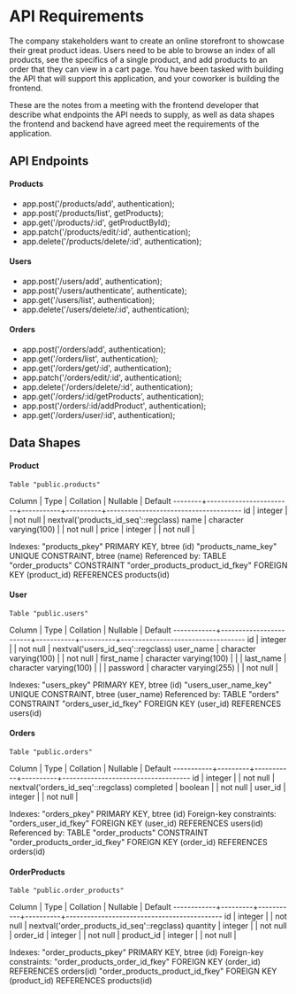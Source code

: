 # API Requirements
The company stakeholders want to create an online storefront to showcase their great product ideas. Users need to be able to browse an index of all products, see the specifics of a single product, and add products to an order that they can view in a cart page. You have been tasked with building the API that will support this application, and your coworker is building the frontend.

These are the notes from a meeting with the frontend developer that describe what endpoints the API needs to supply, as well as data shapes the frontend and backend have agreed meet the requirements of the application. 

## API Endpoints
#### Products
- app.post('/products/add', authentication);
- app.post('/products/list', getProducts);
- app.get('/products/:id', getProductById);
- app.patch('/products/edit/:id', authentication);
- app.delete('/products/delete/:id', authentication);

#### Users

- app.post('/users/add', authentication);
- app.post('/users/authenticate', authenticate);
- app.get('/users/list', authentication);
- app.delete('/users/delete/:id', authentication);

#### Orders
- app.post('/orders/add', authentication);
- app.get('/orders/list', authentication);
- app.get('/orders/get/:id', authentication);
- app.patch('/orders/edit/:id', authentication);
- app.delete('/orders/delete/:id', authentication);
- app.get('/orders/:id/getProducts', authentication);
- app.post('/orders/:id/addProduct', authentication);
- app.get('/orders/user/:id', authentication);

## Data Shapes
#### Product

    Table "public.products"

 Column |          Type          | Collation | Nullable |               Default
--------+------------------------+-----------+----------+--------------------------------------
 id     | integer                |           | not null | nextval('products_id_seq'::regclass)
 name   | character varying(100) |           | not null |
 price  | integer                |           | not null |

Indexes:
    "products_pkey" PRIMARY KEY, btree (id)
    "products_name_key" UNIQUE CONSTRAINT, btree (name)
Referenced by:
    TABLE "order_products" CONSTRAINT "order_products_product_id_fkey" FOREIGN KEY (product_id) REFERENCES products(id)


#### User

    Table "public.users"

   Column   |          Type          | Collation | Nullable |              Default
------------+------------------------+-----------+----------+-----------------------------------
 id         | integer                |           | not null | nextval('users_id_seq'::regclass)
 user_name  | character varying(100) |           | not null |
 first_name | character varying(100) |           |          |
 last_name  | character varying(100) |           |          |
 password   | character varying(255) |           | not null |

Indexes:
    "users_pkey" PRIMARY KEY, btree (id)
    "users_user_name_key" UNIQUE CONSTRAINT, btree (user_name)
Referenced by:
    TABLE "orders" CONSTRAINT "orders_user_id_fkey" FOREIGN KEY (user_id) REFERENCES users(id)

#### Orders

    Table "public.orders"

  Column   |  Type   | Collation | Nullable |              Default
-----------+---------+-----------+----------+------------------------------------
 id        | integer |           | not null | nextval('orders_id_seq'::regclass)
 completed | boolean |           | not null |
 user_id   | integer |           | not null |

Indexes:
    "orders_pkey" PRIMARY KEY, btree (id)
Foreign-key constraints:
    "orders_user_id_fkey" FOREIGN KEY (user_id) REFERENCES users(id)
Referenced by:
    TABLE "order_products" CONSTRAINT "order_products_order_id_fkey" FOREIGN KEY (order_id) REFERENCES orders(id)

#### OrderProducts

    Table "public.order_products"

   Column   |  Type   | Collation | Nullable |                  Default
------------+---------+-----------+----------+--------------------------------------------
 id         | integer |           | not null | nextval('order_products_id_seq'::regclass)
 quantity   | integer |           | not null |
 order_id   | integer |           | not null |
 product_id | integer |           | not null |

Indexes:
    "order_products_pkey" PRIMARY KEY, btree (id)
Foreign-key constraints:
    "order_products_order_id_fkey" FOREIGN KEY (order_id) REFERENCES orders(id)
    "order_products_product_id_fkey" FOREIGN KEY (product_id) REFERENCES products(id)

